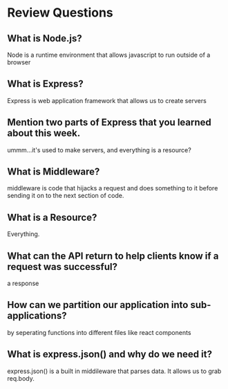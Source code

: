 # Review Questions

## What is Node.js?

Node is a runtime environment that allows javascript to run outside of a browser

## What is Express?

Express is web application framework that allows us to create servers

## Mention two parts of Express that you learned about this week.

ummm...it's used to make servers, and everything is a resource?

## What is Middleware?

middleware is code that hijacks a request and does something to it before sending it on to the next section of code.

## What is a Resource?

Everything.

## What can the API return to help clients know if a request was successful?

a response

## How can we partition our application into sub-applications?

by seperating functions into different files like react components

## What is express.json() and why do we need it?

express.json() is a built in middileware that parses data.  It allows us to grab req.body.